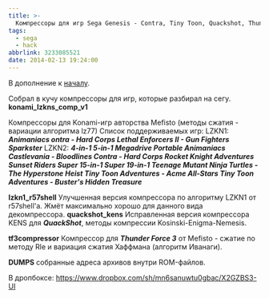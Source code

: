 ```yaml
---
title: >-
  Компрессоры для игр Sega Genesis - Contra, Tiny Toon, Quackshot, Thunder Force 3.
tags:
  - sega
  - hack
abbrlink: 3233085521
date: 2014-02-13 19:24:00
---
```

В дополнение к [началу](http://spiiin.livejournal.com/75062.html).

Собрал в кучу компрессоры для игр, которые разбирал на сегу.
**konami\_lzkns\_comp\_v1**

Компрессоры для Konami-игр авторства Mefisto (методы сжатия - вариации алгоритма lz77) Список поддерживаемых игр:
LZKN1:
***Animaniacs ontra - Hard Corps Lethal Enforcers II - Gun Fighters Sparkster***
LZKN2:
***4-in-1 5-in-1 Megadrive Portable Animaniacs Castlevania - Bloodlines Contra - Hard Corps Rocket Knight Adventures Sunset Riders Super 15-in-1 Super 19-in-1 Teenage Mutant Ninja Turtles - The Hyperstone Heist Tiny Toon Adventures - Acme All-Stars Tiny Toon Adventures - Buster's Hidden Treasure***

**lzkn1\_r57shell**
Улучшенная версия компрессора по алгоритму LZKN1 от r57shell'а. Жмёт максимально хорошо для данного вида декомпрессора. **quackshot\_kens** Исправленная версия компрессора KENS для ***QuackShot***, методы компрессии Kosinski-Enigma-Nemesis. 

**tf3compressor**
Компрессор для ***Thunder Force 3*** от Mefisto - сжатие по методу Rle и вариация сжатия Хаффмана (алгоритм Иванаги).

**DUMPS** собранные адреса архивов внутри ROM-файлов.

В дропбоксе: <https://www.dropbox.com/sh/mn6sanuwtu0gbac/X2GZBS3-UI>